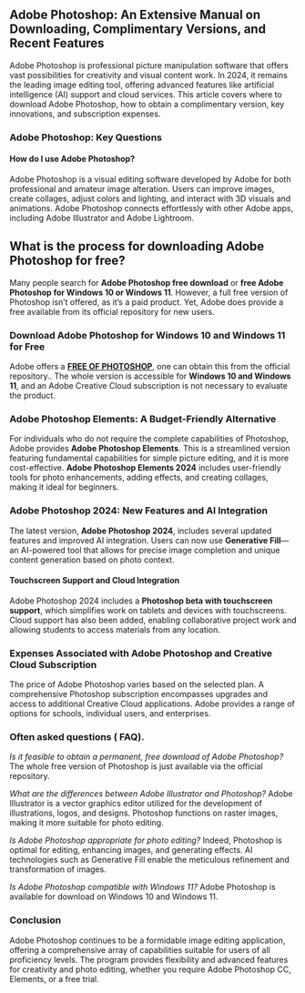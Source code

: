 ## **Adobe Photoshop: An Extensive Manual on Downloading, Complimentary Versions, and Recent Features**

Adobe Photoshop is professional picture manipulation software that offers vast possibilities for creativity and visual content work. In 2024, it remains the leading image editing tool, offering advanced features like artificial intelligence (AI) support and cloud services. This article covers where to download Adobe Photoshop, how to obtain a complimentary version, key innovations, and subscription expenses.

### Adobe Photoshop: Key Questions

#### How do I use Adobe Photoshop?
Adobe Photoshop is a visual editing software developed by Adobe for both professional and amateur image alteration. Users can improve images, create collages, adjust colors and lighting, and interact with 3D visuals and animations. Adobe Photoshop connects effortlessly with other Adobe apps, including Adobe Illustrator and Adobe Lightroom.

## What is the process for downloading Adobe Photoshop for free?

Many people search for **Adobe Photoshop free download** or **free Adobe Photoshop for Windows 10 or Windows 11**. However, a full free version of Photoshop isn’t offered, as it’s a paid product. Yet, Adobe does provide a free available from its official repository for new users.

### Download Adobe Photoshop for Windows 10 and Windows 11 for Free
Adobe offers a **[FREE OF PHOTOSHOP](https://www.adobe.com/)**, one can obtain this from the official repository.. The whole version is accessible for **Windows 10 and Windows 11**, and an Adobe Creative Cloud subscription is not necessary to evaluate the product.

### Adobe Photoshop Elements: A Budget-Friendly Alternative

For individuals who do not require the complete capabilities of Photoshop, Adobe provides **Adobe Photoshop Elements**. This is a streamlined version featuring fundamental capabilities for simple picture editing, and it is more cost-effective. **Adobe Photoshop Elements 2024** includes user-friendly tools for photo enhancements, adding effects, and creating collages, making it ideal for beginners.

### Adobe Photoshop 2024: New Features and AI Integration

The latest version, **Adobe Photoshop 2024**, includes several updated features and improved AI integration. Users can now use **Generative Fill**—an AI-powered tool that allows for precise image completion and unique content generation based on photo context.

#### Touchscreen Support and Cloud Integration
Adobe Photoshop 2024 includes a **Photoshop beta with touchscreen support**, which simplifies work on tablets and devices with touchscreens. Cloud support has also been added, enabling collaborative project work and allowing students to access materials from any location.

### Expenses Associated with Adobe Photoshop and Creative Cloud Subscription

The price of Adobe Photoshop varies based on the selected plan. A comprehensive Photoshop subscription encompasses upgrades and access to additional Creative Cloud applications. Adobe provides a range of options for schools, individual users, and enterprises.

### Often asked questions ( FAQ).

*Is it feasible to obtain a permanent, free download of Adobe Photoshop?*
The whole free version of Photoshop is just available via the official repository.

*What are the differences between Adobe Illustrator and Photoshop?*
Adobe Illustrator is a vector graphics editor utilized for the development of illustrations, logos, and designs. Photoshop functions on raster images, making it more suitable for photo editing.

*Is Adobe Photoshop appropriate for photo editing?*
Indeed, Photoshop is optimal for editing, enhancing images, and generating effects. AI technologies such as Generative Fill enable the meticulous refinement and transformation of images.

*Is Adobe Photoshop compatible with Windows 11?*
Adobe Photoshop is available for download on Windows 10 and Windows 11.

### Conclusion

Adobe Photoshop continues to be a formidable image editing application, offering a comprehensive array of capabilities suitable for users of all proficiency levels. The program provides flexibility and advanced features for creativity and photo editing, whether you require Adobe Photoshop CC, Elements, or a free trial.
